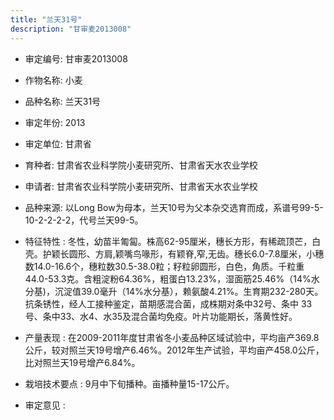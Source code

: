 ```yaml
---
title: "兰天31号"
description: "甘审麦2013008"
---
```

* 审定编号:  甘审麦2013008

*  作物名称:  小麦

*  品种名称:  兰天31号

*  审定年份:  2013

*  审定单位:  甘肃省

* 育种者:  甘肃省农业科学院小麦研究所、甘肃省天水农业学校

*  申请者:  甘肃省农业科学院小麦研究所、甘肃省天水农业学校

*  品种来源:  以Long Bow为母本，兰天10号为父本杂交选育而成，系谱号99-5-10-2-2-2-2，代号兰天99-5。

*  特征特性 : 
冬性，幼苗半匍匐。株高62-95厘米，穗长方形，有稀疏顶芒，白壳。护颖长圆形、方肩,颖嘴鸟喙形，有颖脊,窄,无齿。穗长6.0-7.8厘米，小穗数14.0-16.6个，穗粒数30.5-38.0粒；籽粒卵圆形，白色，角质。千粒重44.0-53.3克。含粗淀粉64.36%，粗蛋白13.23%，湿面筋25.46%（14%水分基)，沉淀值39.0毫升（14%水分基），赖氨酸4.21%。生育期232-280天。抗条锈性，经人工接种鉴定，苗期感混合菌，成株期对条中32号、条中 33号、条中33、水4、水35及混合菌均免疫。叶片功能期长，落黄性好。
 
*  产量表现 : 
在2009-2011年度甘肃省冬小麦品种区域试验中，平均亩产369.8公斤，较对照兰天19号增产6.46%。2012年生产试验，平均亩产458.0公斤，比对照兰天19号增产6.84%。

*  栽培技术要点 : 
9月中下旬播种。亩播种量15-17公斤。

*  审定意见 : 

